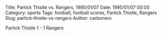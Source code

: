 Title: Partick Thistle vs. Rangers, 1995/01/07
Date: 1995/01/07 00:00
Category: sports
Tags: football, football scores, Partick Thistle, Rangers
Slug: partick-thistle-vs-rangers
Author: carbonero


Partick Thistle 1 - 1 Rangers
